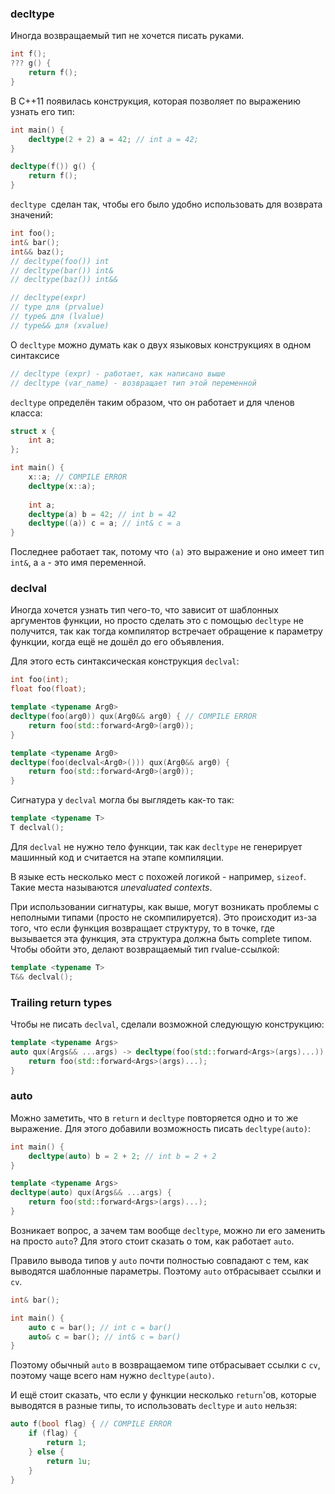 ### decltype

Иногда возвращаемый тип не хочется писать руками.

```cpp
int f();
??? g() {
    return f();
}
```

В C++11 появилась конструкция, которая позволяет по выражению узнать его тип:

```cpp
int main() {
    decltype(2 + 2) a = 42; // int a = 42;
}

decltype(f()) g() {
    return f();
}
```

`decltype `сделан так, чтобы его было удобно использовать для возврата значений:

```cpp
int foo();
int& bar();
int&& baz();
// decltype(foo()) int
// decltype(bar()) int&
// decltype(baz()) int&&

// decltype(expr)
// type для (prvalue)
// type& для (lvalue)
// type&& для (xvalue)
```

О `decltype` можно думать как о двух языковых конструкциях в одном синтаксисе

```cpp
// decltype (expr) - работает, как написано выше
// decltype (var_name) - возвращает тип этой переменной
```

`decltype` определён таким образом, что он работает и для членов класса:

```cpp
struct x {
    int a;
};

int main() {
    x::a; // COMPILE ERROR
    decltype(x::a);
    
    int a;
    decltype(a) b = 42; // int b = 42
    decltype((a)) c = a; // int& c = a
}
```

Последнее работает так, потому что `(a)` это выражение и оно имеет тип `int&`, а `a` - это имя переменной.

### declval

Иногда хочется узнать тип чего-то, что зависит от шаблонных аргументов функции, но просто сделать это с помощью `decltype` не получится, так как тогда компилятор встречает обращение к параметру функции, когда ещё не дошёл до его объявления.  

Для этого есть синтаксическая конструкция `declval`:

```cpp
int foo(int);
float foo(float);

template <typename Arg0>
decltype(foo(arg0)) qux(Arg0&& arg0) { // COMPILE ERROR
    return foo(std::forward<Arg0>(arg0));
}

template <typename Arg0>
decltype(foo(declval<Arg0>())) qux(Arg0&& arg0) {
    return foo(std::forward<Arg0>(arg0));
}
```

Сигнатура у `declval` могла бы выглядеть как-то так:

```cpp
template <typename T>
T declval();
```

Для `declval` не нужно тело функции, так как `decltype` не генерирует машинный код и считается на этапе компиляции.

В языке есть несколько мест с похожей логикой - например, `sizeof`. Такие места называются *unevaluated contexts*.

При использовании сигнатуры, как выше, могут возникать проблемы с неполными типами (просто не скомпилируется). Это происходит из-за того, что если функция возвращает структуру, то в точке, где вызывается эта функция, эта структура должна быть complete типом. Чтобы обойти это, делают возвращаемый тип rvalue-ссылкой:

```cpp
template <typename T>
T&& declval();
```

### Trailing return types

Чтобы не писать `declval`, сделали возможной следующую конструкцию:

```cpp
template <typename Args>
auto qux(Args&& ...args) -> decltype(foo(std::forward<Args>(args)...)) {
    return foo(std::forward<Args>(args)...);
}
```

### auto

Можно заметить, что в `return` и `decltype` повторяется одно и то же выражение. Для этого добавили возможность писать `decltype(auto)`:

```cpp
int main() {
    decltype(auto) b = 2 + 2; // int b = 2 + 2
}

template <typename Args>
decltype(auto) qux(Args&& ...args) {
    return foo(std::forward<Args>(args)...);
}
```

Возникает вопрос, а зачем там вообще `decltype`, можно ли его заменить на просто `auto`? Для этого стоит сказать о том, как работает `auto`.

Правило вывода типов у `auto` почти полностью совпадают с тем, как выводятся шаблонные параметры. Поэтому `auto` отбрасывает ссылки и `cv`.

```cpp
int& bar();

int main() {
    auto c = bar(); // int c = bar()
    auto& c = bar(); // int& c = bar()
}
```

Поэтому обычный `auto` в возвращаемом типе отбрасывает ссылки с `cv`, поэтому чаще всего нам нужно `decltype(auto)`.

И ещё стоит сказать, что если у функции несколько `return`'ов, которые выводятся в разные типы, то использовать `decltype` и `auto` нельзя:

```cpp
auto f(bool flag) { // COMPILE ERROR
    if (flag) {
        return 1;
    } else {
        return 1u;
    }
}
```
